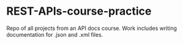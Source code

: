 # REST-APIs-course-practice
Repo of all projects from an API docs course. Work includes writing documentation for .json and .xml files.
